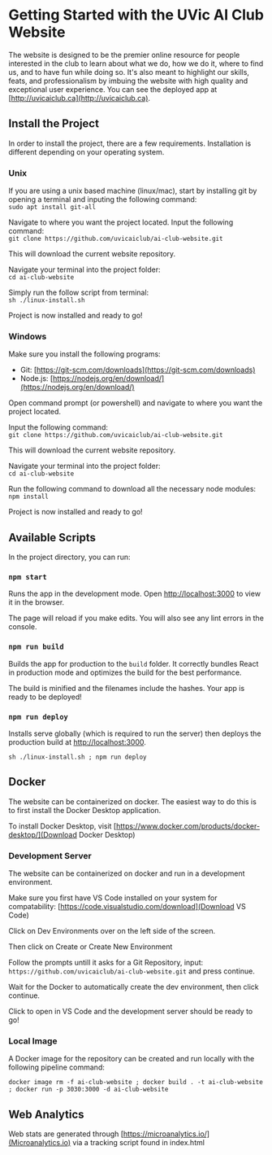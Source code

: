 # Getting Started with the UVic AI Club Website

The website is designed to be the premier online resource for people interested in the club to learn about what we do, how we do it, where to find us, and to have fun while doing so. It's also meant to highlight our skills, feats, and professionalism by imbuing the website with high quality and exceptional user experience. You can see the deployed app at [http://uvicaiclub.ca](http://uvicaiclub.ca).

## Install the Project

In order to install the project, there are a few requirements. Installation is different depending on your operating system.

### Unix

If you are using a unix based machine (linux/mac), start by installing git by opening a terminal and inputing the following command:<br />
`sudo apt install git-all`

Navigate to where you want the project located. Input the following command:<br />
`git clone https://github.com/uvicaiclub/ai-club-website.git`

This will download the current website repository.

Navigate your terminal into the project folder:<br />
`cd ai-club-website`

Simply run the follow script from terminal:<br />
`sh ./linux-install.sh`

Project is now installed and ready to go!

### Windows

Make sure you install the following programs:

- Git: [https://git-scm.com/downloads](https://git-scm.com/downloads)
- Node.js: [https://nodejs.org/en/download/](https://nodejs.org/en/download/)

Open command prompt (or powershell) and navigate to where you want the project located.

Input the following command:<br />
`git clone https://github.com/uvicaiclub/ai-club-website.git`

This will download the current website repository.

Navigate your terminal into the project folder:<br />
`cd ai-club-website`

Run the following command to download all the necessary node modules: <br />
`npm install`

Project is now installed and ready to go!

## Available Scripts

In the project directory, you can run:

### `npm start`

Runs the app in the development mode. Open [http://localhost:3000](http://localhost:3000) to view it in the browser.

The page will reload if you make edits. You will also see any lint errors in the console.

### `npm run build`

Builds the app for production to the `build` folder. It correctly bundles React in production mode and optimizes the build for the best performance.

The build is minified and the filenames include the hashes. Your app is ready to be deployed!

### `npm run deploy`

Installs serve globally (which is required to run the server) then deploys the production build at [http://localhost:3000](http://localhost:3000).

`sh ./linux-install.sh ; npm run deploy`

## Docker

The website can be containerized on docker. The easiest way to do this is to first install the Docker Desktop application.

To install Docker Desktop, visit [https://www.docker.com/products/docker-desktop/](Download Docker Desktop)

### Development Server

The website can be containerized on docker and run in a development environment.

Make sure you first have VS Code installed on your system for compatability: [https://code.visualstudio.com/download](Download VS Code)

Click on Dev Environments over on the left side of the screen.

Then click on Create or Create New Environment

Follow the prompts untill it asks for a Git Repository, input: `https://github.com/uvicaiclub/ai-club-website.git` and press continue.

Wait for the Docker to automatically create the dev environment, then click continue.

Click to open in VS Code and the development server should be ready to go!

### Local Image

A Docker image for the repository can be created and run locally with the following pipeline command:

`docker image rm -f ai-club-website ; docker build . -t ai-club-website ; docker run -p 3030:3000 -d ai-club-website`

## Web Analytics

Web stats are generated through [https://microanalytics.io/](Microanalytics.io) via a tracking script found in index.html
